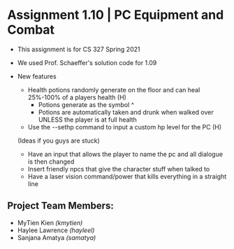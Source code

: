 # Assignment 1.10 | PC Equipment and Combat
- This assignment is for CS 327 Spring 2021
- We used Prof. Schaeffer's solution code for 1.09
- New features
  - Health potions randomly generate on the floor and can heal 25%-100% of a players health (H)
     - Potions generate as the symbol ^
     - Potions are automatically taken and drunk when walked over UNLESS the player is at full health
  - Use the --sethp command to input a custom hp level for the PC (H)
  
  
  (Ideas if you guys are stuck)
  - Have an input that allows the player to name the pc and all dialogue is then changed
  - Insert friendly npcs that give the character stuff when talked to 
  - Have a laser vision command/power that kills everything in a straight line

## Project Team Members:
- MyTien Kien *(kmytien)*
- Haylee Lawrence *(hayleel)*
- Sanjana Amatya *(samatya)*
